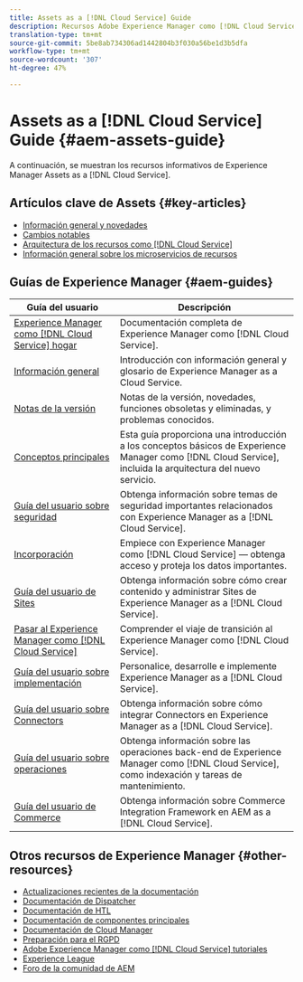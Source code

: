```yaml
---
title: Assets as a [!DNL Cloud Service] Guide
description: Recursos Adobe Experience Manager como [!DNL Cloud Service] recursos de autoayuda y vínculos de documentación
translation-type: tm+mt
source-git-commit: 5be8ab734306ad1442804b3f030a56be1d3b5dfa
workflow-type: tm+mt
source-wordcount: '307'
ht-degree: 47%

---
```



# Assets as a [!DNL Cloud Service] Guide {#aem-assets-guide}

A continuación, se muestran los recursos informativos de Experience Manager Assets as a [!DNL Cloud Service].

## Artículos clave de Assets {#key-articles}

* [Información general y novedades](overview.md)
* [Cambios notables](/help/assets/assets-cloud-changes.md)
* [Arquitectura de los recursos como [!DNL Cloud Service]](architecture.md)
* [Información general sobre los microservicios de recursos](/help/assets/asset-microservices-overview.md)

## Guías de Experience Manager {#aem-guides}

| Guía del usuario | Descripción |
|---|---|
| [Experience Manager como  [!DNL Cloud Service] hogar](/help/landing/home.md) | Documentación completa de Experience Manager como [!DNL Cloud Service]. |
| [Información general](/help/overview/home.md) | Introducción con información general y glosario de Experience Manager as a Cloud Service. |
| [Notas de la versión](/help/release-notes/home.md) | Notas de la versión, novedades, funciones obsoletas y eliminadas, y problemas conocidos. |
| [Conceptos principales](/help/core-concepts/home.md) | Esta guía proporciona una introducción a los conceptos básicos de Experience Manager como [!DNL Cloud Service], incluida la arquitectura del nuevo servicio. |
| [Guía del usuario sobre seguridad](/help/security/home.md) | Obtenga información sobre temas de seguridad importantes relacionados con Experience Manager as a [!DNL Cloud Service]. |
| [Incorporación](/help/onboarding/home.md) | Empiece con Experience Manager como [!DNL Cloud Service] — obtenga acceso y proteja los datos importantes. |
| [Guía del usuario de Sites](/help/sites-cloud/home.md) | Obtenga información sobre cómo crear contenido y administrar Sites de Experience Manager as a [!DNL Cloud Service]. |
| [Pasar al Experience Manager como [!DNL Cloud Service]](/help/move-to-cloud-service/home.md) | Comprender el viaje de transición al Experience Manager como [!DNL Cloud Service]. |
| [Guía del usuario sobre implementación](/help/implementing/home.md) | Personalice, desarrolle e implemente Experience Manager as a [!DNL Cloud Service]. |
| [Guía del usuario sobre Connectors](/help/connectors/home.md) | Obtenga información sobre cómo integrar Connectors en Experience Manager as a [!DNL Cloud Service]. |
| [Guía del usuario sobre operaciones](/help/operations/home.md) | Obtenga información sobre las operaciones back-end de Experience Manager como [!DNL Cloud Service], como indexación y tareas de mantenimiento. |
| [Guía del usuario de Commerce](/help/commerce-cloud/home.md) | Obtenga información sobre Commerce Integration Framework en AEM as a [!DNL Cloud Service]. |

## Otros recursos de Experience Manager {#other-resources}

* [Actualizaciones recientes de la documentación](https://experienceleague.adobe.com/docs/experience-manager-release-information/aem-release-updates/doc-updates/documentation-updates.html#aem-as-a-cloud-service)
* [Documentación de Dispatcher](/help/implementing/dispatcher/overview.md)
* [Documentación de HTL](https://experienceleague.adobe.com/docs/experience-manager-htl/using/overview.html)
* [Documentación de componentes principales](https://experienceleague.adobe.com/docs/experience-manager-core-components/using/introduction.html)
* [Documentación de Cloud Manager](https://experienceleague.adobe.com/docs/experience-manager-cloud-manager/using/introduction-to-cloud-manager.html)
* [Preparación para el RGPD](/help/onboarding/data-privacy-and-protection-readiness/aem-readiness.md)
* [Adobe Experience Manager como  [!DNL Cloud Service] tutoriales](https://experienceleague.adobe.com/docs/experience-manager-learn/cloud-service/overview.html)
* [Experience League](https://experienceleague.adobe.com/?promoid=K42KVXHD&amp;mv=other#recommended/solutions/experience-manager)
* [Foro de la comunidad de AEM](https://experienceleaguecommunities.adobe.com/t5/adobe-experience-manager/ct-p/adobe-experience-manager-community)
